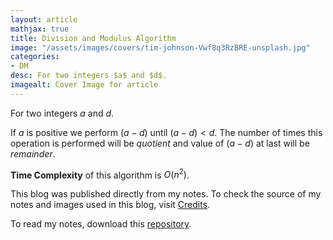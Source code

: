 ```yaml
---
layout: article
mathjax: true
title: Division and Modulus Algorithm
image: "/assets/images/covers/tim-johnson-Vwf8q3RzBRE-unsplash.jpg"
categories:
- DM
desc: For two integers $a$ and $d$. 
imagealt: Cover Image for article
---
```


For two integers $a$ and $d$.




















































































































































































































































































































































































































If $a$ is positive we perform $(a-d)$ until $(a-d)<d$. The number of times this operation is performed will be *quotient* and value of $(a-d)$ at last will be *remainder*.





















































































































































































































































































































































































































<b>Time Complexity</b> of this algorithm is $O(n^2)$.























































































































































































































































































































































































































This blog was published directly from my notes.
To check the source of my notes and images used in this blog, visit <a href="/credits.html" target="_blank">Credits</a>.

To read my notes, download this <a href="https://github.com/bovem/CS" target="blank">repository</a>.